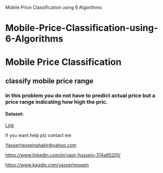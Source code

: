 Mobile Price Classification using 6 Algorithms
# Mobile-Price-Classification-using-6-Algorithms

# Mobile Price Classification
## classify mobile price range

### In this problem you do not have to predict actual price but a price range indicating how high the pric.



#### Dataset:

[Link](https://www.kaggle.com/iabhishekofficial/mobile-price-classification)




If you want help plz contact me

Yasserhesseinshakir@yahoo.com

https://www.linkedin.com/in/yasir-hussein-314a65201/

https://www.kaggle.com/yasserhessein
